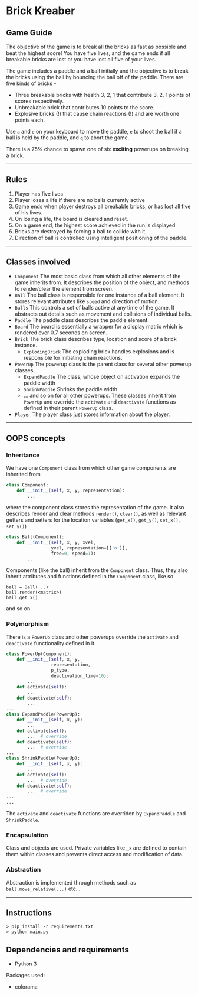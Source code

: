 # Brick Kreaber
## Game Guide
The objective of the game is to break all the bricks as fast as possible and
beat the highest score! You have five lives, and the game ends if all breakable bricks are lost
or you have lost all five of your lives.

The game includes a paddle and a ball initially and the objective
is to break the bricks using the ball by bouncing the ball
off of the paddle. There are five kinds of bricks -
* Three breakable bricks with health 3, 2, 1 that contribute
3, 2, 1 points of scores respectively.
* Unbreakable brick that contributes 10 points to the score.
* Explosive bricks (!) that cause chain reactions (!) and are worth
one points each.

Use `a` and `d` on your keyboard to move the paddle, `e` to 
shoot the ball if a ball is held by the paddle, and `q` to abort the game.

There is a 75% chance to spawn one of six **exciting** powerups
on breaking a brick.

---
## Rules
1. Player has five lives
2. Player loses a life if there are no balls currently active
3. Game ends when player destroys all breakable bricks,
or has lost all five of his lives.
4. On losing a life, the board is cleared and reset.
5. On a game end, the highest score achieved in the run is displayed.
6. Bricks are destroyed by forcing a ball to collide with it.
7. Direction of ball is controlled using intelligent positioning of the paddle.

---
## Classes involved
* `Component` The most basic class from which all other elements of the game inherits from.
It describes the position of the object, and methods to render/clear the element from screen.
* `Ball` The ball class is responsible for one instance of a ball element.
It stores relevant attributes like `speed` and direction of motion.
* `Balls` This controls a set of balls active at any time of the game.
It abstracts out details such as movement and collisions of individual balls.
* `Paddle` The paddle class describes the paddle element.
* `Board` The board is essentially a wrapper for a display matrix
which is rendered ever 0.7 seconds on screen.
* `Brick` The brick class describes type, location and score
of a brick instance.
  * `ExplodingBrick` The exploding brick handles explosions and is responsible for initiating chain reactions.
* `PowerUp` The powerup class is the parent class for several other powerup classes.
    * `ExpandPaddle` The class, whose object on activation expands the paddle width
    * `ShrinkPaddle` Shrinks the paddle width
    * ... and so on for all other powerups. These classes inherit from `PowerUp` and override
    the `activate` and `deactivate` functions as defined in their parent `PowerUp` class.
* `Player` The player class just stores information about the player.

---
## OOPS concepts

### Inheritance
We have one `Component` class from which other game
components are inherited from
```python
class Component:
    def __init__(self, x, y, representation):
        ...
```
where the component class stores the representation of the game.
It also describes render and clear methods `render()`, `clear()`,
as well as relevant getters and setters for the location variables (`get_x()`, `get_y()`, `set_x()`, `set_y()`)

```python
class Ball(Component):
    def __init__(self, x, y, xvel, 
                 yvel, representation=[['o']], 
                 free=0, speed=1):
        ...
```
Components (like the ball) inherit from the `Component` class. Thus, they also
inherit attributes and functions defined in the `Component` class, like so
```
ball = Ball(...)
ball.render(<matrix>)
ball.get_x()
```
and so on.

### Polymorphism
There is a `PowerUp` class and other powerups override the 
`activate` and `deactivate` functionality defined in it.

```python
class PowerUp(Component):
    def __init__(self, x, y, 
                 representation, 
                 p_type, 
                 deactivation_time=10):
        ...
    def activate(self):
        ...
    def deactivate(self):
        ...
...
class ExpandPaddle(PowerUp):
    def __init__(self, x, y):
        ...
    def activate(self):
        ...  # override
    def deactivate(self):
        ...  # override
...
class ShrinkPaddle(PowerUp):
    def __init__(self, x, y):
        ...
    def activate(self):
        ...  # override
    def deactivate(self):
        ...  # override
...
...
```
The `activate` and `deactivate` functions are overriden by `ExpandPaddle` and `ShrinkPaddle`.

### Encapsulation
Class and objects are used. Private variables like `_x` are 
defined to contain them within classes and prevents direct access and modification
of data.

### Abstraction
Abstraction is implemented through methods such as `ball.move_relative(...)` etc...

---
## Instructions
```
> pip install -r requirements.txt
> python main.py
```

## Dependencies and requirements
* Python 3

Packages used:
* colorama